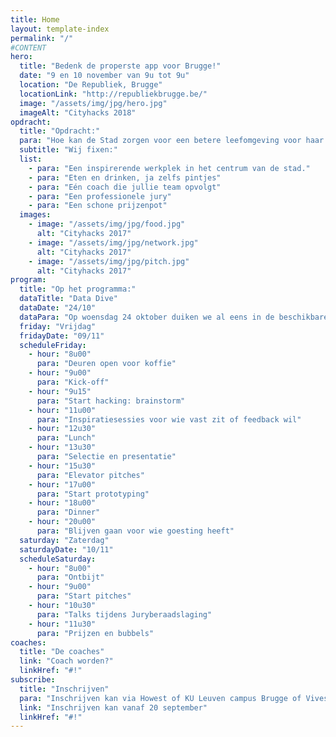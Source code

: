 ```yaml
---
title: Home
layout: template-index
permalink: "/"
#CONTENT
hero:
  title: "Bedenk de properste app voor Brugge!"
  date: "9 en 10 november van 9u tot 9u"
  location: "De Republiek, Brugge"
  locationLink: "http://republiekbrugge.be/"
  image: "/assets/img/jpg/hero.jpg"
  imageAlt: "Cityhacks 2018"
opdracht:
  title: "Opdracht:"
  para: "Hoe kan de Stad zorgen voor een betere leefomgeving voor haar inwoners. Bedenk een app die steunt op open data en toon aan hoe deze mensen zal helpen. Dat kan een app voor het web, je telefoon of een nieuw uitgevonden toestel zijn."
  subtitle: "Wij fixen:"
  list:
    - para: "Een inspirerende werkplek in het centrum van de stad."
    - para: "Eten en drinken, ja zelfs pintjes"
    - para: "Eén coach die jullie team opvolgt"
    - para: "Een professionele jury"
    - para: "Een schone prijzenpot"
  images:
    - image: "/assets/img/jpg/food.jpg"
      alt: "Cityhacks 2017"
    - image: "/assets/img/jpg/network.jpg"
      alt: "Cityhacks 2017"
    - image: "/assets/img/jpg/pitch.jpg"
      alt: "Cityhacks 2017"
program:
  title: "Op het programma:"
  dataTitle: "Data Dive"
  dataDate: "24/10"
  dataPara: "Op woensdag 24 oktober duiken we al eens in de beschikbare data en geven we de volledige uitleg hoe we het gaan aanpakken. Afspraak om 19u in de Republiek."
  friday: "Vrijdag"
  fridayDate: "09/11"
  scheduleFriday:
    - hour: "8u00"
      para: "Deuren open voor koffie"
    - hour: "9u00"
      para: "Kick-off"
    - hour: "9u15"
      para: "Start hacking: brainstorm"
    - hour: "11u00"
      para: "Inspiratiesessies voor wie vast zit of feedback wil"
    - hour: "12u30"
      para: "Lunch"
    - hour: "13u30"
      para: "Selectie en presentatie"
    - hour: "15u30"
      para: "Elevator pitches"
    - hour: "17u00"
      para: "Start prototyping"
    - hour: "18u00"
      para: "Dinner"
    - hour: "20u00"
      para: "Blijven gaan voor wie goesting heeft"
  saturday: "Zaterdag"
  saturdayDate: "10/11"
  scheduleSaturday:
    - hour: "8u00"
      para: "Ontbijt"
    - hour: "9u00"
      para: "Start pitches"
    - hour: "10u30"
      para: "Talks tijdens Juryberaadslaging"
    - hour: "11u30"
      para: "Prijzen en bubbels"
coaches:
  title: "De coaches"
  link: "Coach worden?"
  linkHref: "#!"
subscribe:
  title: "Inschrijven"
  para: "Inschrijven kan via Howest of KU Leuven campus Brugge of Vives. Of als je inschrijft als team van zes."
  link: "Inschrijven kan vanaf 20 september"
  linkHref: "#!"
---
```


